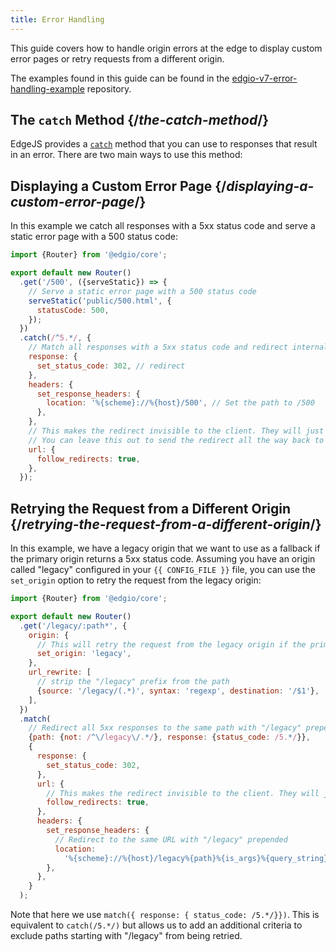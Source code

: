 ```yaml
---
title: Error Handling
---
```


This guide covers how to handle origin errors at the edge to display custom error pages or retry requests from a different origin.

The examples found in this guide can be found in the [edgio-v7-error-handling-example](https://github.com/edgio-docs/edgio-v7-error-handling-example) repository.

## The `catch` Method {/*the-catch-method*/}

EdgeJS provides a [`catch`](/docs/api/core/classes/router_Router.default.html#catch) method that you can use to responses that result in an error. There are two main ways to use this method:

## Displaying a Custom Error Page {/*displaying-a-custom-error-page*/}

In this example we catch all responses with a 5xx status code and serve a static error page with a 500 status code:

```js
import {Router} from '@edgio/core';

export default new Router()
  .get('/500', ({serveStatic}) => {
    // Serve a static error page with a 500 status code
    serveStatic('public/500.html', {
      statusCode: 500,
    });
  })
  .catch(/^5.*/, {
    // Match all responses with a 5xx status code and redirect internally to /500
    response: {
      set_status_code: 302, // redirect
    },
    headers: {
      set_response_headers: {
        location: '%{scheme}://%{host}/500', // Set the path to /500
      },
    },
    // This makes the redirect invisible to the client. They will just see the 500.html page.
    // You can leave this out to send the redirect all the way back to the client.
    url: {
      follow_redirects: true,
    },
  });
```

## Retrying the Request from a Different Origin {/*retrying-the-request-from-a-different-origin*/}

In this example, we have a legacy origin that we want to use as a fallback if the primary origin returns a 5xx status code. Assuming you have an origin
called "legacy" configured in your `{{ CONFIG_FILE }}` file, you can use the `set_origin` option to retry the request from the legacy origin:

```js
import {Router} from '@edgio/core';

export default new Router()
  .get('/legacy/:path*', {
    origin: {
      // This will retry the request from the legacy origin if the primary origin returns a 5xx status code
      set_origin: 'legacy',
    },
    url_rewrite: [
      // strip the "/legacy" prefix from the path
      {source: '/legacy/(.*)', syntax: 'regexp', destination: '/$1'},
    ],
  })
  .match(
    // Redirect all 5xx responses to the same path with "/legacy" prepended (unless we already have a "/legacy" in the path)
    {path: {not: /^\/legacy\/.*/}, response: {status_code: /5.*/}},
    {
      response: {
        set_status_code: 302,
      },
      url: {
        // This makes the redirect invisible to the client. They will just see the 500.html page.
        follow_redirects: true,
      },
      headers: {
        set_response_headers: {
          // Redirect to the same URL with "/legacy" prepended
          location:
            '%{scheme}://%{host}/legacy%{path}%{is_args}%{query_string}',
        },
      },
    }
  );
```

Note that here we use `match({ response: { status_code: /5.*/}})`. This is equivalent to `catch(/5.*/)` but allows us to add an additional criteria to exclude paths starting with "/legacy" from being retried.
